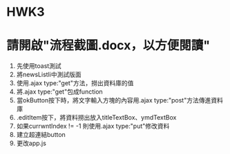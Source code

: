 # HWK3

# 請開啟"流程截圖.docx，以方便閱讀"

1. 先使用toast測試
2. 將newsListli中測試版面
3. 使用.ajax type:"get"方法，撈出資料庫的值
4. 將.ajax type:"get"包成function
5. 當okButton按下時，將文字輸入方塊的內容用.ajax type:"post"方法傳進資料庫
5. .editItem按下，將資料撈出放入titleTextBox、ymdTextBox
6. 如果currwntIndex != -1 則使用.ajax type:"put"修改資料
7. 建立超連結button
8. 更改app.js